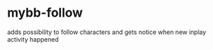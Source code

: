 # mybb-follow
adds possibility to follow characters and gets notice when new inplay activity happened
